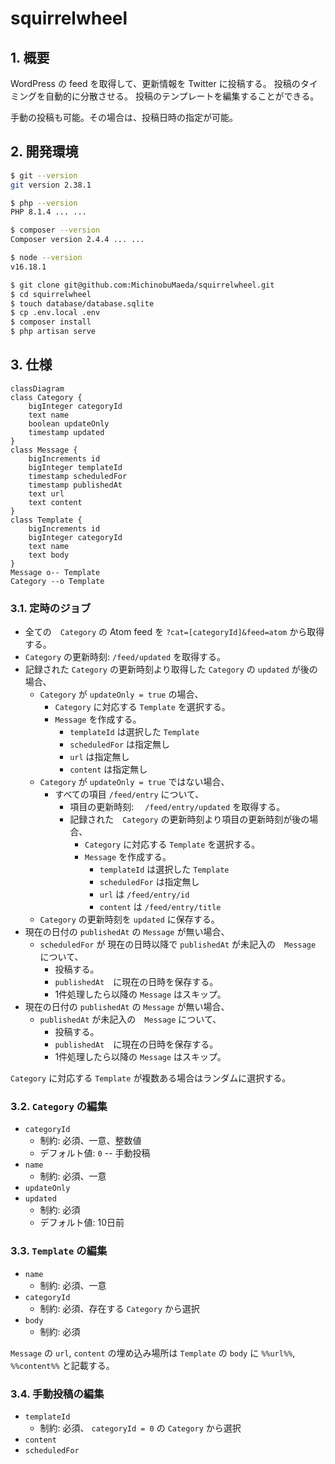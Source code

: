# squirrelwheel

## 1. 概要

WordPress の feed を取得して、更新情報を Twitter に投稿する。
投稿のタイミングを自動的に分散させる。
投稿のテンプレートを編集することができる。

手動の投稿も可能。その場合は、投稿日時の指定が可能。

## 2. 開発環境

```bash
$ git --version
git version 2.38.1

$ php --version
PHP 8.1.4 ... ...

$ composer --version
Composer version 2.4.4 ... ...

$ node --version
v16.18.1

$ git clone git@github.com:MichinobuMaeda/squirrelwheel.git
$ cd squirrelwheel
$ touch database/database.sqlite
$ cp .env.local .env
$ composer install
$ php artisan serve
```

## 3. 仕様

```mermaid
classDiagram
class Category {
    bigInteger categoryId
    text name
    boolean updateOnly
    timestamp updated
}
class Message {
    bigIncrements id
    bigInteger templateId
    timestamp scheduledFor
    timestamp publishedAt
    text url
    text content
}
class Template {
    bigIncrements id
    bigInteger categoryId
    text name
    text body
}
Message o-- Template
Category --o Template
```

### 3.1. 定時のジョブ

- 全ての　`Category` の Atom feed を `?cat=[categoryId]&feed=atom` から取得する。
- `Category` の更新時刻: `/feed/updated` を取得する。
- 記録された `Category` の更新時刻より取得した `Category` の `updated` が後の場合、
    - `Category` が `updateOnly = true` の場合、
        - `Category` に対応する `Template` を選択する。
        - `Message` を作成する。
            - `templateId` は選択した `Template`
            - `scheduledFor` は指定無し
            - `url` は指定無し
            - `content` は指定無し
    - `Category` が `updateOnly = true` ではない場合、
        - すべての項目 `/feed/entry` について、
            - 項目の更新時刻: 　`/feed/entry/updated` を取得する。　
            - 記録された　`Category` の更新時刻より項目の更新時刻が後の場合、
                - `Category` に対応する `Template` を選択する。
                - `Message` を作成する。
                    - `templateId` は選択した `Template`
                    - `scheduledFor` は指定無し
                    - `url` は `/feed/entry/id`
                    - `content` は `/feed/entry/title`
    - `Category` の更新時刻を `updated` に保存する。
- 現在の日付の `publishedAt` の `Message` が無い場合、
    - `scheduledFor` が 現在の日時以降で `publishedAt` が未記入の　`Message` について、
        - 投稿する。
        - `publishedAt`　に現在の日時を保存する。
        - 1件処理したら以降の `Message` はスキップ。
- 現在の日付の `publishedAt` の `Message` が無い場合、
    - `publishedAt` が未記入の　`Message` について、
        - 投稿する。
        - `publishedAt`　に現在の日時を保存する。
        - 1件処理したら以降の `Message` はスキップ。

`Category` に対応する `Template` が複数ある場合はランダムに選択する。

### 3.2. `Category` の編集

- `categoryId`
    - 制約: 必須、一意、整数値
    - デフォルト値: `0` -- 手動投稿
- `name`
    - 制約: 必須、一意
- `updateOnly`
- `updated`
    - 制約: 必須
    - デフォルト値: 10日前

### 3.3. `Template` の編集

- `name`
    - 制約: 必須、一意
- `categoryId`
    - 制約: 必須、存在する `Category` から選択
- `body`
    - 制約: 必須

`Message` の `url`, `content` の埋め込み場所は
`Template` の `body` に `%%url%%`, `%%content%%` と記載する。

### 3.4. 手動投稿の編集

- `templateId`
    - 制約: 必須、 `categoryId = 0` の `Category` から選択
- `content`
- `scheduledFor`
